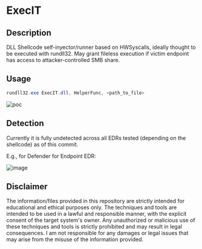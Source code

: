 # ExecIT

## Description
DLL Shellcode self-inyector/runner based on HWSyscalls, ideally thought to be executed with rundll32. May grant fileless execution if victim endpoint has access to attacker-controlled SMB share.

## Usage
```powershell
rundll32.exe ExecIT.dll, HelperFunc, <path_to_file>
```

![poc](https://github.com/florylsk/ExecIT/assets/46110263/f4f13590-3ba7-45c3-a6a4-034f43b366a1)


## Detection

Currently it is fully undetected across all EDRs tested (depending on the shellcode) as of this commit.

E.g., for Defender for Endpoint EDR:


![image](https://github.com/florylsk/ExecIT/assets/46110263/a967f39b-027c-4bfa-b867-f6ec955ff54f)

## Disclaimer

The information/files provided in this repository are strictly intended for educational and ethical purposes only. The techniques and tools are intended to be used in a lawful and responsible manner, with the explicit consent of the target system's owner. Any unauthorized or malicious use of these techniques and tools is strictly prohibited and may result in legal consequences. I am not responsible for any damages or legal issues that may arise from the misuse of the information provided.
